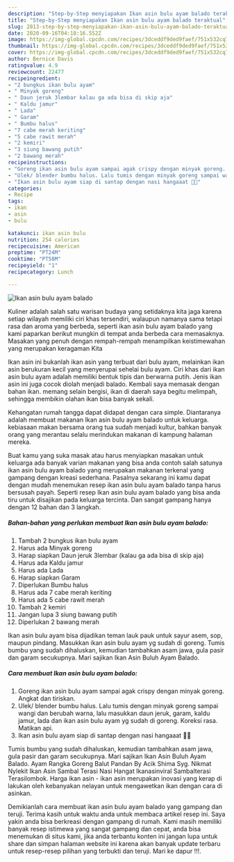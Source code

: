```yaml
---
description: "Step-by-Step menyiapakan Ikan asin bulu ayam balado teraktual"
title: "Step-by-Step menyiapakan Ikan asin bulu ayam balado teraktual"
slug: 2813-step-by-step-menyiapakan-ikan-asin-bulu-ayam-balado-teraktual
date: 2020-09-16T04:18:16.552Z
image: https://img-global.cpcdn.com/recipes/3dceddf9ded9faef/751x532cq70/ikan-asin-bulu-ayam-balado-foto-resep-utama.jpg
thumbnail: https://img-global.cpcdn.com/recipes/3dceddf9ded9faef/751x532cq70/ikan-asin-bulu-ayam-balado-foto-resep-utama.jpg
cover: https://img-global.cpcdn.com/recipes/3dceddf9ded9faef/751x532cq70/ikan-asin-bulu-ayam-balado-foto-resep-utama.jpg
author: Bernice Davis
ratingvalue: 4.9
reviewcount: 22477
recipeingredient:
- "2 bungkus ikan bulu ayam"
- " Minyak goreng"
- " Daun jeruk 3lembar kalau ga ada bisa di skip aja"
- " Kaldu jamur"
- " Lada"
- " Garam"
- " Bumbu halus"
- "7 cabe merah keriting"
- "5 cabe rawit merah"
- "2 kemiri"
- "3 siung bawang putih"
- "2 bawang merah"
recipeinstructions:
- "Goreng ikan asin bulu ayam sampai agak crispy dengan minyak goreng. Angkat dan tiriskan."
- "Ulek/ blender bumbu halus. Lalu tumis dengan minyak goreng sampai wangi dan berubah warna, lalu masukkan daun jeruk, garam, kaldu jamur, lada dan ikan asin bulu ayam yg sudah di goreng. Koreksi rasa. Matikan api."
- "Ikan asin bulu ayam siap di santap dengan nasi hangaaat 💛✨"
categories:
- Recipe
tags:
- ikan
- asin
- bulu

katakunci: ikan asin bulu 
nutrition: 254 calories
recipecuisine: American
preptime: "PT24M"
cooktime: "PT58M"
recipeyield: "1"
recipecategory: Lunch

---
```



![Ikan asin bulu ayam balado](https://img-global.cpcdn.com/recipes/3dceddf9ded9faef/751x532cq70/ikan-asin-bulu-ayam-balado-foto-resep-utama.jpg)

Kuliner adalah salah satu warisan budaya yang setidaknya kita jaga karena setiap wilayah memiliki ciri khas tersendiri, walaupun namanya sama tetapi rasa dan aroma yang berbeda, seperti ikan asin bulu ayam balado yang kami paparkan berikut mungkin di tempat anda berbeda cara memasaknya. Masakan yang penuh dengan rempah-rempah menampilkan keistimewahan yang merupakan keragaman Kita

Ikan asin ini bukanlah ikan asin yang terbuat dari bulu ayam, melainkan ikan asin berukuran kecil yang menyerupai sehelai bulu ayam. Ciri khas dari ikan asin bulu ayam adalah memiliki bentuk tipis dan berwarna putih. Jenis ikan asin ini juga cocok diolah menjadi balado. Kembali saya memasak dengan bahan ikan. memang selain bergisi, ikan di daerah saya begitu melimpah, sehingga membikin olahan ikan bisa banyak sekali.

Kehangatan rumah tangga dapat didapat dengan cara simple. Diantaranya adalah membuat makanan Ikan asin bulu ayam balado untuk keluarga. kebiasaan makan bersama orang tua sudah menjadi kultur, bahkan banyak orang yang merantau selalu merindukan makanan di kampung halaman mereka.

Buat kamu yang suka masak atau harus menyiapkan masakan untuk keluarga ada banyak varian makanan yang bisa anda contoh salah satunya ikan asin bulu ayam balado yang merupakan makanan terkenal yang gampang dengan kreasi sederhana. Pasalnya sekarang ini kamu dapat dengan mudah menemukan resep ikan asin bulu ayam balado tanpa harus bersusah payah.
Seperti resep Ikan asin bulu ayam balado yang bisa anda tiru untuk disajikan pada keluarga tercinta. Dan sangat gampang hanya dengan 12 bahan dan 3 langkah.


<!--inarticleads1-->

##### Bahan-bahan yang perlukan membuat Ikan asin bulu ayam balado:

1. Tambah 2 bungkus ikan bulu ayam
1. Harus ada  Minyak goreng
1. Harap siapkan  Daun jeruk 3lembar (kalau ga ada bisa di skip aja)
1. Harus ada  Kaldu jamur
1. Harus ada  Lada
1. Harap siapkan  Garam
1. Diperlukan  Bumbu halus
1. Harus ada 7 cabe merah keriting
1. Harus ada 5 cabe rawit merah
1. Tambah 2 kemiri
1. Jangan lupa 3 siung bawang putih
1. Diperlukan 2 bawang merah


Ikan asin bulu ayam bisa dijadikan teman lauk pauk untuk sayur asem, sop, maupun pindang. Masukkan ikan asin bulu ayam yg sudah di goreng. Tumis bumbu yang sudah dihaluskan, kemudian tambahkan asam jawa, gula pasir dan garam secukupnya. Mari sajikan Ikan Asin Buluh Ayam Balado. 

<!--inarticleads2-->

##### Cara membuat  Ikan asin bulu ayam balado:

1. Goreng ikan asin bulu ayam sampai agak crispy dengan minyak goreng. Angkat dan tiriskan.
1. Ulek/ blender bumbu halus. Lalu tumis dengan minyak goreng sampai wangi dan berubah warna, lalu masukkan daun jeruk, garam, kaldu jamur, lada dan ikan asin bulu ayam yg sudah di goreng. Koreksi rasa. Matikan api.
1. Ikan asin bulu ayam siap di santap dengan nasi hangaaat 💛✨


Tumis bumbu yang sudah dihaluskan, kemudian tambahkan asam jawa, gula pasir dan garam secukupnya. Mari sajikan Ikan Asin Buluh Ayam Balado. Ayam Rangka Goreng Balut Pandan By Acik Shima Syg. Nikmat Nylekit Ikan Asin Sambal Terasi Nasi Hangat Ikanasinviral Sambalterasi Terasilombok. Harga ikan asin - ikan asin merupakan inovasi yang kerap di lakukan oleh kebanyakan nelayan untuk mengawetkan ikan dengan cara di asinkan. 

Demikianlah cara membuat ikan asin bulu ayam balado yang gampang dan teruji. Terima kasih untuk waktu anda untuk membaca artikel resep ini. Saya yakin anda bisa berkreasi dengan gampang di rumah. Kami masih memiliki banyak resep istimewa yang sangat gampang dan cepat, anda bisa menemukan di situs kami, jika anda terbantu konten ini jangan lupa untuk share dan simpan halaman website ini karena akan banyak update terbaru untuk resep-resep pilihan yang terbukti dan teruji. Mari ke dapur !!!. 
